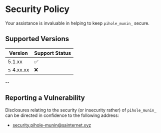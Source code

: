 # Security Policy

Your assistance is invaluable in helping to keep `pihole_munin_` secure.

## Supported Versions

| Version   | Support Status     |
|-----------|--------------------|
| 5.1.xx    | :white_check_mark: |
| ≤ 4.xx.xx | :x:                |

--

## Reporting a Vulnerability

Disclosures relating to the security (or insecurity rather) of `pihole_munin_` can be directed in confidence to the following address:

 - security.pihole-munin@sainternet.xyz
